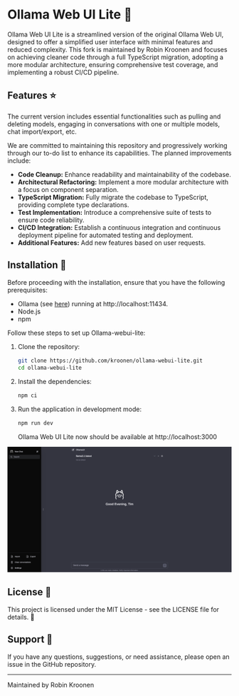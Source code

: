 # Ollama Web UI Lite 🦙

Ollama Web UI Lite is a streamlined version of the original Ollama Web UI, designed to offer a simplified user interface with minimal features and reduced complexity. This fork is maintained by Robin Kroonen and focuses on achieving cleaner code through a full TypeScript migration, adopting a more modular architecture, ensuring comprehensive test coverage, and implementing a robust CI/CD pipeline.

## Features ⭐

The current version includes essential functionalities such as pulling and deleting models, engaging in conversations with one or multiple models, chat import/export, etc.

We are committed to maintaining this repository and progressively working through our to-do list to enhance its capabilities. The planned improvements include:

- **Code Cleanup:** Enhance readability and maintainability of the codebase.
- **Architectural Refactoring:** Implement a more modular architecture with a focus on component separation.
- **TypeScript Migration:** Fully migrate the codebase to TypeScript, providing complete type declarations.
- **Test Implementation:** Introduce a comprehensive suite of tests to ensure code reliability.
- **CI/CD Integration:** Establish a continuous integration and continuous deployment pipeline for automated testing and deployment.
- **Additional Features:** Add new features based on user requests.

## Installation 🚀

Before proceeding with the installation, ensure that you have the following prerequisites:

- Ollama (see [here](https://ollama.ai/)) running at http://localhost:11434. 
- Node.js
- npm

Follow these steps to set up Ollama-webui-lite:

1. Clone the repository:

   ```bash
   git clone https://github.com/kroonen/ollama-webui-lite.git
   cd ollama-webui-lite
   ```

2. Install the dependencies:

   ```bash
   npm ci
   ```

3. Run the application in development mode:

   ```bash
   npm run dev
   ```

   Ollama Web UI Lite now should be available at http://localhost:3000

![Preview](preview.png)

## License 📜

This project is licensed under the MIT License - see the LICENSE file for details. 📄

## Support 💬

If you have any questions, suggestions, or need assistance, please open an issue in the GitHub repository.

---

Maintained by Robin Kroonen
